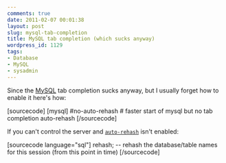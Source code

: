 ```yaml
---
comments: true
date: 2011-02-07 00:01:38
layout: post
slug: mysql-tab-completion
title: MySQL tab completion (which sucks anyway)
wordpress_id: 1129
tags:
- Database
- MySQL
- sysadmin
---
```


Since the [MySQL](http://www.mysql.com) tab completion sucks anyway, but I usually forget how to enable it here's how:

[sourcecode]
[mysql]
#no-auto-rehash # faster start of mysql but no tab completion
auto-rehash
[/sourcecode]

If you can't control the server and [`auto-rehash`](http://dev.mysql.com/doc/refman/5.1/en/mysql-command-options.html#option_mysql_auto-rehash) isn't enabled:

[sourcecode language="sql"]
rehash; -- rehash the database/table names for this session (from this point in time)
[/sourcecode]
